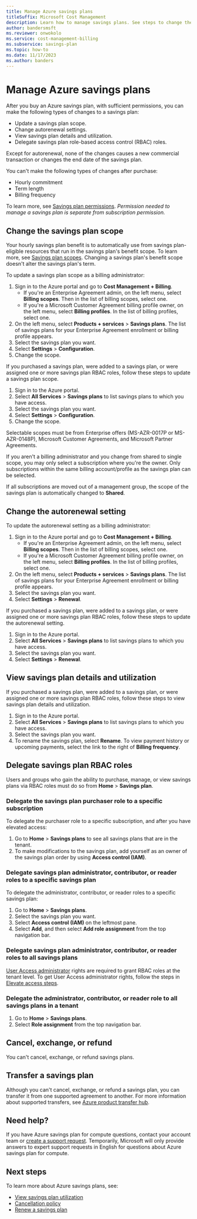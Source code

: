 ```yaml
---
title: Manage Azure savings plans
titleSuffix: Microsoft Cost Management
description: Learn how to manage savings plans. See steps to change the plan's scope, split a plan, and optimize its use.
author: bandersmsft
ms.reviewer: onwokolo
ms.service: cost-management-billing
ms.subservice: savings-plan
ms.topic: how-to
ms.date: 11/17/2023
ms.author: banders
---
```


# Manage Azure savings plans
After you buy an Azure savings plan, with sufficient permissions, you can make the following types of changes to a savings plan:

- Update a savings plan scope.
- Change autorenewal settings.
- View savings plan details and utilization.
- Delegate savings plan role-based access control (RBAC) roles.

Except for autorenewal, none of the changes causes a new commercial transaction or changes the end date of the savings plan.

You can't make the following types of changes after purchase:

- Hourly commitment
- Term length
- Billing frequency

To learn more, see [Savings plan permissions](permission-view-manage.md). _Permission needed to manage a savings plan is separate from subscription permission._

## Change the savings plan scope
Your hourly savings plan benefit is to automatically use from savings plan-eligible resources that run in the savings plan's benefit scope. To learn more, see [Savings plan scopes](scope-savings-plan.md). Changing a savings plan's benefit scope doesn't alter the savings plan's term.

To update a savings plan scope as a billing administrator:

1. Sign in to the Azure portal and go to **Cost Management + Billing**.
    - If you're an Enterprise Agreement admin, on the left menu, select **Billing scopes**. Then in the list of billing scopes, select one.
    - If you're a Microsoft Customer Agreement billing profile owner, on the left menu, select **Billing profiles**. In the list of billing profiles, select one.
1. On the left menu, select **Products + services** > **Savings plans**. The list of savings plans for your Enterprise Agreement enrollment or billing profile appears.
1. Select the savings plan you want.
1. Select **Settings** > **Configuration**.
1. Change the scope.

If you purchased a savings plan, were added to a savings plan, or were assigned one or more savings plan RBAC roles, follow these steps to update a savings plan scope.

1. Sign in to the Azure portal.
1. Select **All Services** > **Savings plans** to list savings plans to which you have access.
1. Select the savings plan you want.
1. Select **Settings** > **Configuration**.
1. Change the scope.

Selectable scopes must be from Enterprise offers (MS-AZR-0017P or MS-AZR-0148P), Microsoft Customer Agreements, and Microsoft Partner Agreements.

If you aren't a billing administrator and you change from shared to single scope, you may only select a subscription where you're the owner. Only subscriptions within the same billing account/profile as the savings plan can be selected.

If all subscriptions are moved out of a management group, the scope of the savings plan is automatically changed to **Shared**.

## Change the autorenewal setting
To update the autorenewal setting as a billing administrator:

1. Sign in to the Azure portal and go to **Cost Management + Billing**.
    - If you're an Enterprise Agreement admin, on the left menu, select **Billing scopes**. Then in the list of billing scopes, select one.
    - If you're a Microsoft Customer Agreement billing profile owner, on the left menu, select **Billing profiles**. In the list of billing profiles, select one.
1. On the left menu, select **Products + services** > **Savings plans**. The list of savings plans for your Enterprise Agreement enrollment or billing profile appears.
1. Select the savings plan you want.
1. Select **Settings** > **Renewal**.

If you purchased a savings plan, were added to a savings plan, or were assigned one or more savings plan RBAC roles, follow these steps to update the autorenewal setting.

1. Sign in to the Azure portal.
1. Select **All Services** > **Savings plans** to list savings plans to which you have access.
1. Select the savings plan you want.
1. Select **Settings** > **Renewal**.

## View savings plan details and utilization

If you purchased a savings plan, were added to a savings plan, or were assigned one or more savings plan RBAC roles, follow these steps to view savings plan details and utilization.

1. Sign in to the Azure portal.
1. Select **All Services** > **Savings plans** to list savings plans to which you have access.
1. Select the savings plan you want.
1. To rename the savings plan, select **Rename**. To view payment history or upcoming payments, select the link to the right of **Billing frequency**.

## Delegate savings plan RBAC roles

Users and groups who gain the ability to purchase, manage, or view savings plans via RBAC roles must do so from **Home** > **Savings plan**.

### Delegate the savings plan purchaser role to a specific subscription

To delegate the purchaser role to a specific subscription, and after you have elevated access:

1. Go to **Home** > **Savings plans** to see all savings plans that are in the tenant.
1. To make modifications to the savings plan, add yourself as an owner of the savings plan order by using **Access control (IAM)**.

### Delegate savings plan administrator, contributor, or reader roles to a specific savings plan
To delegate the administrator, contributor, or reader roles to a specific savings plan:

1. Go to **Home** > **Savings plans**.
1. Select the savings plan you want.
1. Select **Access control (IAM)** on the leftmost pane.
1. Select **Add**, and then select **Add role assignment** from the top navigation bar.

### Delegate savings plan administrator, contributor, or reader roles to all savings plans
[User Access administrator](../../role-based-access-control/built-in-roles.md#user-access-administrator) rights are required to grant RBAC roles at the tenant level. To get User Access administrator rights, follow the steps in [Elevate access steps](../../role-based-access-control/elevate-access-global-admin.md).

### Delegate the administrator, contributor, or reader role to all savings plans in a tenant

1. Go to **Home** > **Savings plans**.
1. Select **Role assignment** from the top navigation bar.

## Cancel, exchange, or refund
You can't cancel, exchange, or refund savings plans.

## Transfer a savings plan
Although you can't cancel, exchange, or refund a savings plan, you can transfer it from one supported agreement to another. For more information about supported transfers, see [Azure product transfer hub](../manage/subscription-transfer.md#product-transfer-support).

## Need help?
If you have Azure savings plan for compute questions, contact your account team or [create a support request](https://portal.azure.com/#blade/Microsoft_Azure_Support/HelpAndSupportBlade/newsupportrequest). Temporarily, Microsoft will only provide answers to expert support requests in English for questions about Azure savings plan for compute.

## Next steps

To learn more about Azure savings plans, see:

- [View savings plan utilization](utilization-cost-reports.md)
- [Cancellation policy](cancel-savings-plan.md)
- [Renew a savings plan](renew-savings-plan.md)
